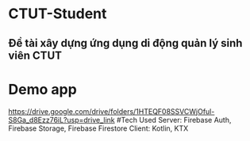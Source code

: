 # CTUT-Student
## Đề tài xây dựng ứng dụng di động quản lý sinh viên CTUT
# Demo app 
https://drive.google.com/drive/folders/1HTEQF08SSVCWjOful-S8Ga_d8Ezz76iL?usp=drive_link
#Tech Used
Server: Firebase Auth, Firebase Storage, Firebase Firestore
Client: Kotlin, KTX
